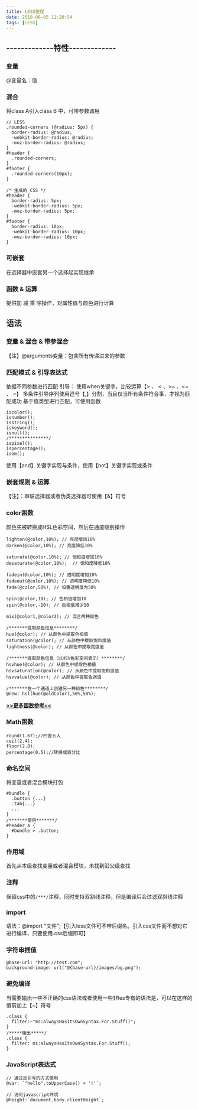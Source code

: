 ```yaml
---
title: LESS整理
date: 2018-06-05 11:20:54
tags: [LESS]
---
```

## -------------特性-------------
###  变量
@变量名：值
###  混合
将class A引入class B 中，可带参数调用
```
// LESS
.rounded-corners (@radius: 5px) {
  border-radius: @radius;
  -webkit-border-radius: @radius;
  -moz-border-radius: @radius;
}
#header {
  .rounded-corners;
}
#footer {
  .rounded-corners(10px);
}

/* 生成的 CSS */
#header {
  border-radius: 5px;
  -webkit-border-radius: 5px;
  -moz-border-radius: 5px;
}
#footer {
  border-radius: 10px;
  -webkit-border-radius: 10px;
  -moz-border-radius: 10px;
}
```
###  可嵌套
在选择器中嵌套另一个选择起实现继承

### 函数 & 运算
提供加 减 乘 除操作，对属性值与颜色进行计算
## 语法

### 变量 & 混合 & 带参混合
【注】@arguments变量：包含所有传递进来的参数
### 匹配模式 & 引导表达式
依据不同参数进行匹配
引导：
使用when关键字，比较运算【>  、 <  、>=   、<=  、 =】
多条件引导序列使用逗号【,】分割，当且仅当所有条件符合事，才视为匹配成功
基于值类型进行匹配。可使用函数
```
iscolor();
isnumber();
isstring();
iskeyword();
isnull();
/***************/
ispixel();
ispercentage();
isem();
```
使用【and】关键字实现与条件，使用【not】关键字实现或条件
### 嵌套规则 & 运算
【注】：串联选择器或者伪类选择器可使用【&】符号
### color函数
颜色先被转换成HSL色彩空间，然后在通道级别操作
```
lighten(@color,10%); // 亮度增加10%
darken(@color,10%); // 亮度降低10%

saturate(@color,10%); // 饱和度增加10%
desaturate(@color,10%);  // 饱和度降低10%

fadein(@color,10%); // 透明度增加10%
fadeout(@color,10%); // 透明度降低10%
fade(@color,50%); // 设置透明度为50%

spin(@color,10); // 色相值增加10
spin(@color,-10); // 色相值减少10

mix(@color1,@color2); // 混合两种颜色

/*******提取颜色信息********/
hue(@color); // 从颜色中提取色相值
saturation(@color); // 从颜色中提取饱和度值
lightness(@color); // 从颜色中提取亮度值

/*******提取颜色信息（以HSV色彩空间表示）********/
hsvhue(@color); // 从颜色中提取色相值
hsvsaturation(@color); // 从颜色中提取饱和度值
hsvvalue(@color); // 从颜色中提取色调值

/*******在一个通道上创建另一种颜色********/
@new: hsl(hue(@oldColor),50%,50%);
```

[**>>更多函数参考<<**](http://www.cnblogs.com/zfc2201/p/3493335.html )

### Math函数

```
round(1.67);//四舍五入
ceil(2.4);
floor(2.8);
percentage(0.5);//转换成百分比
```
### 命名空间
将变量或者混合模块打包
```
#bundle {
  .button {...}        
  .tab{...}
  ...
}
/*******使用*******/
#header a {
  #bundle > .button;
}
```
### 作用域
首先从本级查找变量或者混合模块，未找到沿父级查找

### 注释
保留css中的`/***/`注释，同时支持双斜线注释，但是编译后会过滤双斜线注释

### import
语法：@import "文件";【引入less文件可不带后缀名。引入css文件而不想对它进行编译，只要使用.css后缀即可】
### 字符串插值
```
@base-url: "http://test.com";
background-image: url("@{base-url}/images/bg.png");
```
### 避免编译
当需要输出一些不正确的css语法或者使用一些非les专有的语法是，可以在这样的值前加上【~】符号
```
.class {
  filter:~"ms:alwaysHasItsOwnSyntax.For.Stuff()";
}
/*****输出*****/
.class {
  filter: ms:alwaysHasItsOwnSyntax.For.Stuff();
}
```
### JavaScript表达式
``` 
// 通过反引号的方式使用
@var: `"hello".toUpperCase() + '!'`;

// 访问javascript环境
@height:`document.body.clientHeight`; 
```
